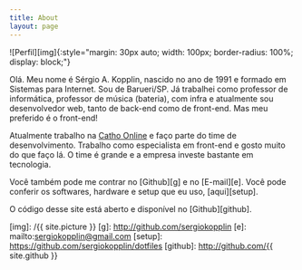 ```yaml
---
title: About
layout: page
---
```

![Perfil][img]{:style="margin: 30px auto; width: 100px; border-radius: 100%; display: block;"}

Olá. Meu nome é Sérgio A. Kopplin, nascido no ano de 1991 e formado em Sistemas para Internet. Sou de Barueri/SP. Já trabalhei como professor de informática, professor de música (bateria), com infra e atualmente sou desenvolvedor web, tanto de back-end como de front-end. Mas meu preferido é o front-end!

Atualmente trabalho na [Catho Online][catho] e faço parte do time de desenvolvimento. Trabalho como especialista em front-end e gosto muito do que faço lá. O time é grande e a empresa investe bastante em tecnologia.

Você também pode me contrar no [Github][g] e no [E-mail][e].
Você pode conferir os softwares, hardware e setup que eu uso, [aqui][setup].

O código desse site está aberto e disponível no [Github][github].

[catho]: http://catho.com.br/
[img]: /{{ site.picture }}
[g]: http://github.com/sergiokopplin
[e]: mailto:sergiokopplin@gmail.com
[setup]: https://github.com/sergiokopplin/dotfiles
[github]: http://github.com/{{ site.github }}
